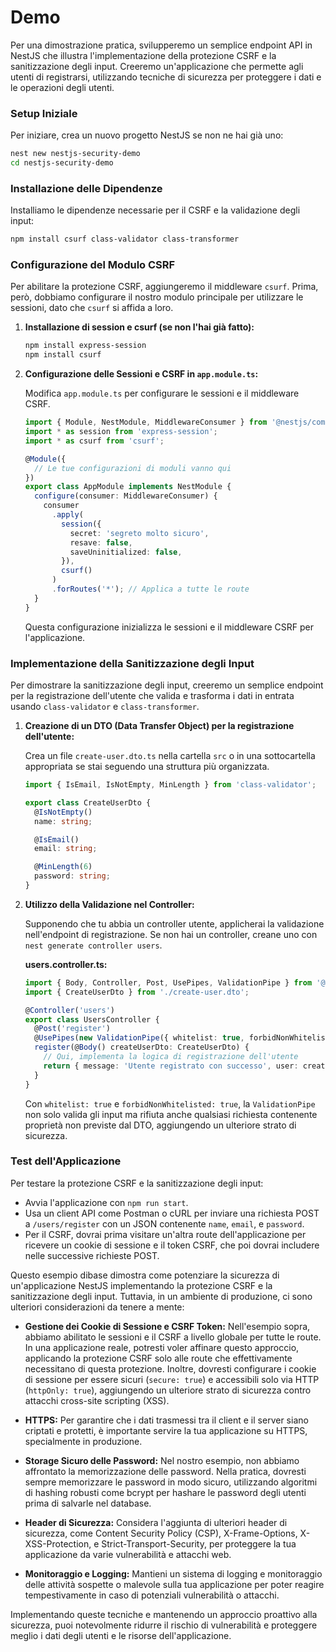 # Demo

Per una dimostrazione pratica, svilupperemo un semplice endpoint API in NestJS che illustra l'implementazione della protezione CSRF e la sanitizzazione degli input. Creeremo un'applicazione che permette agli utenti di registrarsi, utilizzando tecniche di sicurezza per proteggere i dati e le operazioni degli utenti.

### Setup Iniziale

Per iniziare, crea un nuovo progetto NestJS se non ne hai già uno:

```bash
nest new nestjs-security-demo
cd nestjs-security-demo
```

### Installazione delle Dipendenze

Installiamo le dipendenze necessarie per il CSRF e la validazione degli input:

```bash
npm install csurf class-validator class-transformer
```

### Configurazione del Modulo CSRF

Per abilitare la protezione CSRF, aggiungeremo il middleware `csurf`. Prima, però, dobbiamo configurare il nostro modulo principale per utilizzare le sessioni, dato che `csurf` si affida a loro.

1. **Installazione di session e csurf (se non l'hai già fatto):**

   ```bash
   npm install express-session
   npm install csurf
   ```

2. **Configurazione delle Sessioni e CSRF in `app.module.ts`:**

   Modifica `app.module.ts` per configurare le sessioni e il middleware CSRF.

   ```typescript
   import { Module, NestModule, MiddlewareConsumer } from '@nestjs/common';
   import * as session from 'express-session';
   import * as csurf from 'csurf';

   @Module({
     // Le tue configurazioni di moduli vanno qui
   })
   export class AppModule implements NestModule {
     configure(consumer: MiddlewareConsumer) {
       consumer
         .apply(
           session({
             secret: 'segreto molto sicuro',
             resave: false,
             saveUninitialized: false,
           }),
           csurf()
         )
         .forRoutes('*'); // Applica a tutte le route
     }
   }
   ```

   Questa configurazione inizializza le sessioni e il middleware CSRF per l'applicazione.

### Implementazione della Sanitizzazione degli Input

Per dimostrare la sanitizzazione degli input, creeremo un semplice endpoint per la registrazione dell'utente che valida e trasforma i dati in entrata usando `class-validator` e `class-transformer`.

1. **Creazione di un DTO (Data Transfer Object) per la registrazione dell'utente:**

   Crea un file `create-user.dto.ts` nella cartella `src` o in una sottocartella appropriata se stai seguendo una struttura più organizzata.

   ```typescript
   import { IsEmail, IsNotEmpty, MinLength } from 'class-validator';

   export class CreateUserDto {
     @IsNotEmpty()
     name: string;

     @IsEmail()
     email: string;

     @MinLength(6)
     password: string;
   }
   ```

2. **Utilizzo della Validazione nel Controller:**

   Supponendo che tu abbia un controller utente, applicherai la validazione nell'endpoint di registrazione. Se non hai un controller, creane uno con `nest generate controller users`.

   **users.controller.ts:**

   ```typescript
   import { Body, Controller, Post, UsePipes, ValidationPipe } from '@nestjs/common';
   import { CreateUserDto } from './create-user.dto';

   @Controller('users')
   export class UsersController {
     @Post('register')
     @UsePipes(new ValidationPipe({ whitelist: true, forbidNonWhitelisted: true }))
     register(@Body() createUserDto: CreateUserDto) {
       // Qui, implementa la logica di registrazione dell'utente
       return { message: 'Utente registrato con successo', user: createUserDto };
     }
   }
   ```

   Con `whitelist: true` e `forbidNonWhitelisted: true`, la `ValidationPipe` non solo valida gli input ma rifiuta anche qualsiasi richiesta contenente proprietà non previste dal DTO, aggiungendo un ulteriore strato di sicurezza.

### Test dell'Applicazione

Per testare la protezione CSRF e la sanitizzazione degli input:

- Avvia l'applicazione con `npm run start`.
- Usa un client API come Postman o cURL per inviare una richiesta POST a `/users/register` con un JSON contenente `name`, `email`, e `password`.
- Per il CSRF, dovrai prima visitare un'altra route dell'applicazione per ricevere un cookie di sessione e il token CSRF, che poi dovrai includere nelle successive richieste POST.

Questo esempio dibase dimostra come potenziare la sicurezza di un'applicazione NestJS implementando la protezione CSRF e la sanitizzazione degli input. Tuttavia, in un ambiente di produzione, ci sono ulteriori considerazioni da tenere a mente:

- **Gestione dei Cookie di Sessione e CSRF Token:** Nell'esempio sopra, abbiamo abilitato le sessioni e il CSRF a livello globale per tutte le route. In una applicazione reale, potresti voler affinare questo approccio, applicando la protezione CSRF solo alle route che effettivamente necessitano di questa protezione. Inoltre, dovresti configurare i cookie di sessione per essere sicuri (`secure: true`) e accessibili solo via HTTP (`httpOnly: true`), aggiungendo un ulteriore strato di sicurezza contro attacchi cross-site scripting (XSS).

- **HTTPS:** Per garantire che i dati trasmessi tra il client e il server siano criptati e protetti, è importante servire la tua applicazione su HTTPS, specialmente in produzione.

- **Storage Sicuro delle Password:** Nel nostro esempio, non abbiamo affrontato la memorizzazione delle password. Nella pratica, dovresti sempre memorizzare le password in modo sicuro, utilizzando algoritmi di hashing robusti come bcrypt per hashare le password degli utenti prima di salvarle nel database.

- **Header di Sicurezza:** Considera l'aggiunta di ulteriori header di sicurezza, come Content Security Policy (CSP), X-Frame-Options, X-XSS-Protection, e Strict-Transport-Security, per proteggere la tua applicazione da varie vulnerabilità e attacchi web.

- **Monitoraggio e Logging:** Mantieni un sistema di logging e monitoraggio delle attività sospette o malevole sulla tua applicazione per poter reagire tempestivamente in caso di potenziali vulnerabilità o attacchi.

Implementando queste tecniche e mantenendo un approccio proattivo alla sicurezza, puoi notevolmente ridurre il rischio di vulnerabilità e proteggere meglio i dati degli utenti e le risorse dell'applicazione.
